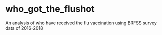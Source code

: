 # who_got_the_flushot
An analysis of who have received the flu vaccination using BRFSS survey data of 2016-2018
